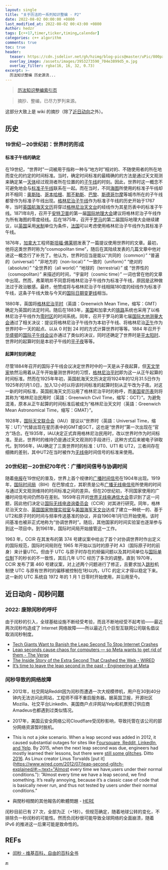 ```yaml
---
layout: single
title: "关于历法的一系列知识整编 - P2"
date: 2022-08-02 00:00:00 +0800
last_modified_at: 2022-08-02 00:43:00 +0800
Author: hedzr
tags: [c++17,timer,ticker,timing,calendar]
categories: c++ algorithm
comments: true
toc: true
header:
  teaser: https://cdn.jsdelivr.net/gh/hzimg/blog-pics@master/uPic/800px-World_Time_Zones_Map.png
  overlay_image: /assets/images/3953273590_704e3899d5_m.jpg
  overlay_filter: rgba(16, 16, 32, 0.73)
excerpt: >-
  历法知识整编 历史源流...
---
```


> [历法知识整编索引页](https://hedzr.com/c++/algorithm/about-legal-calendar/)

> 摘抄、整编，已尽力罗列来源。

这部分大致上是 wiki 的摘抄（除了[近日动向](#近日动向---闰秒问题)之外）。

## 历史

### 19世纪－20世纪初：世界时的形成

#### 标准子午线的确定

在19世纪，“世界时”一词被用于指称一种与“地方时”相对的、不随使用者的所在地而变化的约定的时间标准。当时，确定时间标准的最精确的的方法是通过天文观测来确定某一[天体](https://zh.wikipedia.org/wiki/天体)经过观测者所在位置的的[子午线](https://zh.wikipedia.org/wiki/子午线)的时刻。因此，世界时这一概念不可避免地会与[标准子午线](https://zh.wikipedia.org/wiki/本初子午線)联系在一起。而在当时，不同[海图](https://zh.wikipedia.org/wiki/海图)所使用的标准子午线却并不相同：[奥斯陆](https://zh.wikipedia.org/wiki/奥斯陆)、[哥本哈根](https://zh.wikipedia.org/wiki/哥本哈根)、[那不勒斯](https://zh.wikipedia.org/wiki/那不勒斯)、[巴黎](https://zh.wikipedia.org/wiki/巴黎)、[斯德哥尔摩](https://zh.wikipedia.org/wiki/斯德哥尔摩)等城市所在的子午线都曾作为标准子午线出现。[格林尼治子午线](https://zh.wikipedia.org/wiki/格林尼治子午線)作为标准子午线的历史开始于1767年，当时[英国航海天文历](https://zh.wikipedia.org/w/index.php?title=英国航海天文历&action=edit&redlink=1)将穿过[格林尼治天文台](https://zh.wikipedia.org/wiki/格林尼治天文台)的经线作为其星历表中的标准子午线。1871年8月，召开于[安特卫普](https://zh.wikipedia.org/wiki/安特卫普)的第一届[国际地理大会](https://zh.wikipedia.org/wiki/國際地理聯合會)建议将格林尼治子午线作为所有海图的零度经线。后在1875年，召开于[罗马](https://zh.wikipedia.org/wiki/罗马)的第二届国际地理大会继续建议，以[英国](https://zh.wikipedia.org/wiki/英国)采用[米制](https://zh.wikipedia.org/wiki/米制)单位为条件，[法国](https://zh.wikipedia.org/wiki/法国)可以考虑使用格林尼治子午线作为其标准子午线。

1876年，[加拿大](https://zh.wikipedia.org/wiki/加拿大)工程师[斯坦福·佛莱明](https://zh.wikipedia.org/wiki/斯坦福·佛莱明)发表了一篇提议使用世界时的文章。最初，他将这类世界时称为“cosmopolitan time”，随后在其陆续发表的几篇文章中他对进这一概念行了补充了。他认为，世界时应当是能以“共同的（common）” “普遍的（universal）” “非地方的（non-local）” “一致的（uniform）” “绝对的（absolute）” “全世界的（all world）” “地球的（terrestrial）” 或 “世界性的（cosmopolitan）” 来描述的时间，“宇宙时（cosmic time）” 一词也曾在他的文章中出现。然而，弗莱明并不同意将格林尼治子午线作为标准子午线，原因是这种做法过于政治敏感。最终，他赞成将与格林尼治子午线相隔180度的经线作为标准子午线，这条子午线大致与今天的[国际日期变更线](https://zh.wikipedia.org/wiki/国际日期变更线)相当。

1880年，英国将[格林尼治平时](https://zh.wikipedia.org/wiki/格林尼治平时)（英語：Greenwich Mean Time，缩写：GMT）确定为英国的法定时间。随后在1883年，[美国](https://zh.wikipedia.org/wiki/美国)和加拿大的[铁路](https://zh.wikipedia.org/wiki/铁路)系统也采用了以格林尼治子午线作为[零时区](https://zh.wikipedia.org/wiki/零時區)的时间系统。同年，召开于罗马的第七届[国际大地测量大会](https://zh.wikipedia.org/w/index.php?title=国际地球物理联合会&action=edit&redlink=1)通过了相关决议：提议将格林尼治子午线作为本初子午线、将格林尼治[正午](https://zh.wikipedia.org/wiki/正午)作为世界时中一天的起点、以从 0 时到 24 时的方式计算世界时等等。1884 年召开于[华盛顿](https://zh.wikipedia.org/wiki/华盛顿)的[国际子午线会议](https://zh.wikipedia.org/w/index.php?title=国际子午线会议&action=edit&redlink=1)亦通过了类似的决议，同时还确定了世界时是[平太阳时](https://zh.wikipedia.org/w/index.php?title=平太阳时&action=edit&redlink=1)、世界时的起算时刻是本初子午线的[平子夜](https://zh.wikipedia.org/wiki/子夜)等等。

#### 起算时刻的确定

尽管1884年召开的国际子午线会议决定世界时中的一天是从子夜起算，但[天文学家](https://zh.wikipedia.org/wiki/天文学家)依然沿用着从正午开始量测世界时的习惯，[格林尼治平时](https://zh.wikipedia.org/wiki/格林尼治平时)即为这一从正午起算的时间标准。然而在1925年年初，英国航海天文历决定将1924年的12月31.5日作为1925年的1月1.0日，加入12小时以将该时间标准的起算时刻从正午改为子夜。对这一新的时间标准，英国航海天文历沿用了格林尼治平时的称呼，而[美国星历表](https://zh.wikipedia.org/w/index.php?title=美国星历表和航海天文历&action=edit&redlink=1)则将其称为“格林尼治民用时（英語：Greenwich Civil Time，缩写：GCT）”。为避免混淆，原本从正午起算的时间标准后被成为“格林尼治天文时（英語：Greenwich Mean Astronomical Time，缩写：GMAT）”。

1928年，[国际天文联合会](https://zh.wikipedia.org/wiki/国际天文联合会)（IAU）提议以“世界时（英語：Universal Time，缩写：UT）”代替出现在星历表中的GMT或GCT，这也是“世界时”第一次出现在“官方”场合。在1935年，IAU决定正式弃用格林尼治民用时，改以世界时作为时间标准。至此，世界时的维持仍是通过天文观测的手段进行，这种方式后来被电子钟取代。到1956年，IAU确定了三类世界时的标准：UT0、UT1 和 UT2，三者间存在细微的差别，其中UT2在当时被作为[无线电](https://zh.wikipedia.org/wiki/无线电波)时间信号的标准来使用。

### 20世纪初－20世纪70年代：广播时间信号与协调时间

随着[电报](https://zh.wikipedia.org/wiki/电报)在19世纪的普及，世界上首个规律的[广播时间信号](https://zh.wikipedia.org/w/index.php?title=广播时间信号&action=edit&redlink=1)在1904年出现。1919年，[国际时间局](https://zh.wikipedia.org/wiki/国际时间局)（BIH）在巴黎成立，其职责是公布[广播无线电信号](https://zh.wikipedia.org/wiki/電台廣播)所使用的时间与通过天文观测维持的时间标准之间的差异。但在20世纪初，不同国家使用的广播时间信号间仍然存在差别。1959年召开的[世界无线电通信大会](https://zh.wikipedia.org/wiki/世界无线电通信大会)意识到了这一问题，因此他们决定让[国际无线电咨询委员会](https://zh.wikipedia.org/wiki/国际无线电咨询委员会)（CCIR）对其进行研究。同年，格林尼治天文台、[英国国家物理实验室](https://zh.wikipedia.org/wiki/英国国家物理实验室)与[美国海军天文台](https://zh.wikipedia.org/wiki/美国海军天文台)达成了建立一种统一的、基于UT2和原子时的时间与频率传送基准的协议，并自1960年1月1日开始使用。该时间基准也被非正式地称为“协调世界时”。随后，其他国家的时间实验室也逐渐参与到这一项目中。到1961年，国际时间局开始接管这一工作。

1963 年，CCIR 在其发布的第 374 号建议案中给出了首个对协调世界时作出定义的国际规范，国际时间局则在 1965 年开始以当时的原子时 A3（国际原子时的前身）来计量UTC。但由于 UTC 与原子时存在的频偏问题以及其时间单位与[国际单位制](https://zh.wikipedia.org/wiki/国际单位制)下的秒长的不一致性，其后几年 UTC 经历了多次的调整。直到 1970年，CCIR 发布了第 460 号建议案，对上述两个问题进行了修正，且要求加入[跳秒](https://zh.wikipedia.org/wiki/跳秒)机制使 UTC 与原有世界时的偏移被控制在1秒以内，UTC 的定义才得以稳定下来。这一新的 UTC 系统自 1972 年的 1 月 1 日零时开始使用，并沿用至今。



## 近日动向 - 闰秒问题

### 2022: 废除闰秒的呼吁

由于闰秒的引入，全球基础设施不断经受考验，而且不断地经受不起考验——最近两次闰秒均造成了 Internet 网络故障——所以最近几个巨型互联网公司联名倡议取消闰秒制度。

- [Tech Giants Want to Banish the Leap Second To Stop Internet Crashes](https://www.cnet.com/tech/computing/tech-giants-try-banishing-the-leap-second-to-stop-internet-crashes/) 
- [Leap seconds cause chaos for computers — so Meta wants to get rid of them - The Verge](https://www.theverge.com/2022/7/26/23278718/leap-second-computer-chaos-meta-backs-campaign-to-end-it) 
- [The Inside Story of the Extra Second That Crashed the Web - WIRED](https://www.wired.com/2012/07/leap-second-glitch-explained/) 
- [It’s time to leave the leap second in the past - Engineering at Meta](https://engineering.fb.com/2022/07/25/production-engineering/its-time-to-leave-the-leap-second-in-the-past/) 



### 闰秒导致的网络故障

- 2012年，社交网站Reddit因为闰秒而遭遇一次大规模停机，用户在30到40分钟内无法访问此网站，工程师不得不重启服务器。据英国卫报，开源社区Mozilla、社交平台LinkedIn、美国商户点评网站Yelp和机票预订供应商Amadeus也都遇到过类似情况。

- 2017年，美国云安全网络公司Cloudflare受闰秒影响，导致托管在该公司的部分网络资源暂时脱机。
- This is not a joke scenario. When a leap second was added in 2012, it caused substantial outages for sites like [Foursquare, Reddit, LinkedIn, and Yelp](https://www.wired.com/2012/07/leap-second-glitch-explained/). By 2015, when the next leap second was due, engineers had mostly learned their lessons, but there were [still some glitches](https://www.theregister.com/2015/07/01/leap_second_bomb_bust). Ditto [2016](https://blog.cloudflare.com/how-and-why-the-leap-second-affected-cloudflare-dns/). As Linux creator Linus Torvalds [put it](https://www.wired.com/2012/07/leap-second-glitch-explained/#:~:text="Almost every time we have,users under their normal conditions."): ”Almost every time we have a leap second, we find something. It’s really annoying, because it’s a classic case of code that is basically never run, and thus not tested by users under their normal conditions.”
- 與閏秒相關的其他報告的軟體問題 - [HERE](https://zh.wikipedia.org/wiki/%E9%97%B0%E7%A7%92#%E8%88%87%E9%96%8F%E7%A7%92%E7%9B%B8%E9%97%9C%E7%9A%84%E5%85%B6%E4%BB%96%E5%A0%B1%E5%91%8A%E7%9A%84%E8%BB%9F%E9%AB%94%E5%95%8F%E9%A1%8C) 

闰秒目前已有 27 次，全部为正（+1秒）。但规范确定，随着地球公转的变化，不排除负一秒闰秒的可能性。然而负闰秒很可能导致全球网络的全面崩溃，随着 IPv6 的推进这一后果可能是致命性的。



## REFs

- [闰秒 - 维基百科，自由的百科全书](https://zh.wikipedia.org/wiki/%E9%97%B0%E7%A7%92) 



:end:

